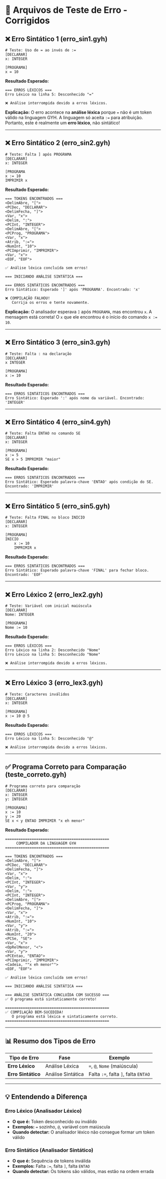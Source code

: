 # 🧪 Arquivos de Teste de Erro - Corrigidos

## ❌ Erro Sintático 1 (erro_sin1.gyh)

```gyh
# Teste: Uso de = ao invés de :=
[DECLARAR]
x: INTEGER

[PROGRAMA]
x = 10
```

**Resultado Esperado:**

```
=== ERROS LÉXICOS ===
Erro Léxico na linha 5: Desconhecido "="

❌ Análise interrompida devido a erros léxicos.
```

**Explicação:** O erro acontece na **análise léxica** porque `=` não é um token válido na linguagem GYH. A linguagem só aceita `:=` para atribuição. Portanto, este é realmente um **erro léxico**, não sintático!

---

## ❌ Erro Sintático 2 (erro_sin2.gyh)

```gyh
# Teste: Falta ] após PROGRAMA
[DECLARAR]
x: INTEGER

[PROGRAMA
x := 10
IMPRIMIR x
```

**Resultado Esperado:**

```
=== TOKENS ENCONTRADOS ===
<DelimAbre, "[">
<PCDec, "DECLARAR">
<DelimFecha, "]">
<Var, "x">
<Delim, ":">
<PCInt, "INTEGER">
<DelimAbre, "[">
<PCProg, "PROGRAMA">
<Var, "x">
<Atrib, ":=">
<NumInt, "10">
<PCImprimir, "IMPRIMIR">
<Var, "x">
<EOF, "EOF">

✅ Análise léxica concluída sem erros!

=== INICIANDO ANÁLISE SINTÁTICA ===

=== ERROS SINTÁTICOS ENCONTRADOS ===
Erro Sintático: Esperado ']' após 'PROGRAMA'. Encontrado: 'x'

❌ COMPILAÇÃO FALHOU!
   Corrija os erros e tente novamente.
```

**Explicação:** O analisador esperava `]` após `PROGRAMA`, mas encontrou `x`. A mensagem está correta! O `x` que ele encontrou é o início do comando `x := 10`.

---

## ❌ Erro Sintático 3 (erro_sin3.gyh)

```gyh
# Teste: Falta : na declaração
[DECLARAR]
x INTEGER

[PROGRAMA]
x := 10
```

**Resultado Esperado:**

```
=== ERROS SINTÁTICOS ENCONTRADOS ===
Erro Sintático: Esperado ':' após nome da variável. Encontrado: 'INTEGER'
```

---

## ❌ Erro Sintático 4 (erro_sin4.gyh)

```gyh
# Teste: Falta ENTAO no comando SE
[DECLARAR]
x: INTEGER

[PROGRAMA]
x := 5
SE x > 5 IMPRIMIR "maior"
```

**Resultado Esperado:**

```
=== ERROS SINTÁTICOS ENCONTRADOS ===
Erro Sintático: Esperado palavra-chave 'ENTAO' após condição do SE. Encontrado: 'IMPRIMIR'
```

---

## ❌ Erro Sintático 5 (erro_sin5.gyh)

```gyh
# Teste: Falta FINAL no bloco INICIO
[DECLARAR]
x: INTEGER

[PROGRAMA]
INICIO
    x := 10
    IMPRIMIR x
```

**Resultado Esperado:**

```
=== ERROS SINTÁTICOS ENCONTRADOS ===
Erro Sintático: Esperado palavra-chave 'FINAL' para fechar bloco. Encontrado: 'EOF'
```

---

## ❌ Erro Léxico 2 (erro_lex2.gyh)

```gyh
# Teste: Variável com inicial maiúscula
[DECLARAR]
Nome: INTEGER

[PROGRAMA]
Nome := 10
```

**Resultado Esperado:**

```
=== ERROS LÉXICOS ===
Erro Léxico na linha 2: Desconhecido "Nome"
Erro Léxico na linha 5: Desconhecido "Nome"

❌ Análise interrompida devido a erros léxicos.
```

---

## ❌ Erro Léxico 3 (erro_lex3.gyh)

```gyh
# Teste: Caracteres inválidos
[DECLARAR]
x: INTEGER

[PROGRAMA]
x := 10 @ 5
```

**Resultado Esperado:**

```
=== ERROS LÉXICOS ===
Erro Léxico na linha 5: Desconhecido "@"

❌ Análise interrompida devido a erros léxicos.
```

---

## ✅ Programa Correto para Comparação (teste_correto.gyh)

```gyh
# Programa correto para comparação
[DECLARAR]
x: INTEGER
y: INTEGER

[PROGRAMA]
x := 10
y := 20
SE x < y ENTAO IMPRIMIR "x eh menor"
```

**Resultado Esperado:**

```
===============================================
     COMPILADOR DA LINGUAGEM GYH
===============================================

=== TOKENS ENCONTRADOS ===
<DelimAbre, "[">
<PCDec, "DECLARAR">
<DelimFecha, "]">
<Var, "x">
<Delim, ":">
<PCInt, "INTEGER">
<Var, "y">
<Delim, ":">
<PCInt, "INTEGER">
<DelimAbre, "[">
<PCProg, "PROGRAMA">
<DelimFecha, "]">
<Var, "x">
<Atrib, ":=">
<NumInt, "10">
<Var, "y">
<Atrib, ":=">
<NumInt, "20">
<PCSe, "SE">
<Var, "x">
<OpRelMenor, "<">
<Var, "y">
<PCEntao, "ENTAO">
<PCImprimir, "IMPRIMIR">
<Cadeia, ""x eh menor"">
<EOF, "EOF">

✅ Análise léxica concluída sem erros!

=== INICIANDO ANÁLISE SINTÁTICA ===

=== ANÁLISE SINTÁTICA CONCLUÍDA COM SUCESSO ===
✅ O programa está sintaticamente correto!

===============================================
✅ COMPILAÇÃO BEM-SUCEDIDA!
   O programa está léxica e sintaticamente correto.
===============================================
```

---

## 📊 Resumo dos Tipos de Erro

| Tipo de Erro       | Fase              | Exemplo                              |
| ------------------ | ----------------- | ------------------------------------ |
| **Erro Léxico**    | Análise Léxica    | `=`, `@`, `Nome` (maiúscula)         |
| **Erro Sintático** | Análise Sintática | Falta `:=`, falta `]`, falta `ENTAO` |

---

## 💡 Entendendo a Diferença

### Erro Léxico (Analisador Léxico)

- **O que é:** Token desconhecido ou inválido
- **Exemplos:** `=` sozinho, `@`, variável com maiúscula
- **Quando detectar:** O analisador léxico não consegue formar um token válido

### Erro Sintático (Analisador Sintático)

- **O que é:** Sequência de tokens inválida
- **Exemplos:** Falta `:=`, falta `]`, falta `ENTAO`
- **Quando detectar:** Os tokens são válidos, mas estão na ordem errada
